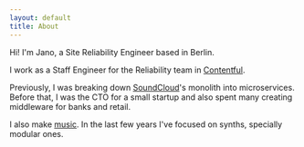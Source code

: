 ```yaml
---
layout: default
title: About
---
```

Hi! I'm Jano, a Site Reliability Engineer based in Berlin.

I work as a Staff Engineer for the Reliability team in
[Contentful][contentful].

Previously, I was breaking down [SoundCloud][soundcloud]'s monolith into
microservices. Before that, I was the CTO for a small startup and also spent
many creating middleware for banks and retail.

I also make [music][music]. In the last few years I've focused on synths,
specially modular ones.

[contentful]: https://contentful.com
[soundcloud]: https://soundcloud.com
[music]: https://soundcloud.com/janogonzalez
